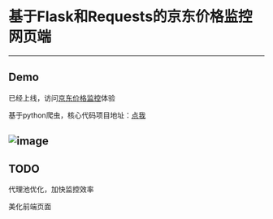 # 基于Flask和Requests的京东价格监控网页端

-----

## Demo

已经上线，访问<a href="http://pricemonitor.online/">京东价格监控</a>体验

基于python爬虫，核心代码项目地址：<a href="https://github.com/qqxx6661/Price-monitor">点我</a>

![image](Demo.png)
-----
## TODO

代理池优化，加快监控效率

美化前端页面

